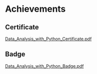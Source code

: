 

# Achievements
## Certificate
[Data_Analysis_with_Python_Certificate.pdf](https://prod-files-secure.s3.us-west-2.amazonaws.com/03e82b26-cccb-4906-bb56-adabcbdc0655/1aa3a050-2338-4a85-85d5-899bad17a31c/Data_Analysis_with_Python_Certificate.pdf?X-Amz-Algorithm=AWS4-HMAC-SHA256&X-Amz-Content-Sha256=UNSIGNED-PAYLOAD&X-Amz-Credential=ASIAZI2LB4667QGDDRN6%2F20250203%2Fus-west-2%2Fs3%2Faws4_request&X-Amz-Date=20250203T081949Z&X-Amz-Expires=3600&X-Amz-Security-Token=IQoJb3JpZ2luX2VjEPj%2F%2F%2F%2F%2F%2F%2F%2F%2F%2FwEaCXVzLXdlc3QtMiJHMEUCIQCaWGp9mYxlCELIqwcUTL1fy9a3xWxDLk1G8zVlOrdiSAIgXZwT3IapFgmzdF1vEkdq%2F5Udk7V%2F1tHQUKWUZP0ULSEq%2FwMIERAAGgw2Mzc0MjMxODM4MDUiDE0bqzelf6pLZqRRQyrcA8cO9oeZZbxJm%2FMdwbLPbWhIyll%2F4DUrmmcjkbEuYLk3P5rlr3ItzwF0RXf2mkzlzn1l4Vn4fh6vmCHnp61TvuexwxiTGYFcEOZ2jzTML%2FtgVLj7FyVGtk43fkXIRyEUhJJ2Kebl0LoRtM2Dt8JEVww5EZD5%2FXI1tF54y1130vFilST9CuVO%2FG2WXEGRiwkm9q9d7M0O0LyU7TwyZkE9eGZI0Ft2RDJrwsXjFKaRkhz%2FqUQmxmnuULIpFqjCbFjCPmkq0ZPfWICLMgJhRBX%2FgCyMUR0kFy%2BtqsX5VtmOmY1lBkhaEfWKCH6UqGMGsU%2BugNiWetNOxa%2BaG4Bxr2fEMxcUVx3semVSnTg6iA7ObMSssqC67cEv7kkBWvGCFxaIXZwprPtQrzXHblwgdITCU4adwDTBfQF80uI3xL2IbMW%2FgBEGii8ZvZV%2FMMh0E34MhbgsFBccMZv5i4PMf4cwyrhVw0KaC5XEnOg6XE8ZSXV0KngLt3uKyPdsmhD02hYwE1L0CBq0iZ2alZ1bCLc2fqclTvxLLy8A%2B8sHg4Zcjf3Jv06FaMAUOXuyiuXE6wJ3boS3OcdBwiZghd%2FMkqg6%2Bqlt4k4dgClY17MB9Rginm5x1%2FAkWm%2F5gLiGdARhMI%2Fzgb0GOqUBU6A%2F%2FBWTYsu75GL1R2uztzjXXbWxBlJE9tlCwECvBSW8U%2BLXwJVjVBhqwHEmM2qNcV6qusZE3BS%2FtjfonrFTZwgo9HpMfGTbaAdtWGwOTq5nEMXmd9HPCLVvXvKPvO%2BCdAbex10iiZJCVQYDh5wX1GAMqkuSOO28onOeVAasI6cf%2FVN%2F9Q%2BWExtcLqdLm%2Fl%2BmvSDLd95ya96d26atRLLuYHmoxUv&X-Amz-Signature=4b8a6bcde702ae1f2fe02cad2cf6398e6e5dbd2fe7a6ae289785791e5f292db1&X-Amz-SignedHeaders=host&x-id=GetObject)
## Badge
[Data_Analysis_with_Python_Badge.pdf](https://prod-files-secure.s3.us-west-2.amazonaws.com/03e82b26-cccb-4906-bb56-adabcbdc0655/4fa9bcf8-b584-40dd-8775-c0bfadf6a6f0/Data_Analysis_with_Python_Badge.pdf?X-Amz-Algorithm=AWS4-HMAC-SHA256&X-Amz-Content-Sha256=UNSIGNED-PAYLOAD&X-Amz-Credential=ASIAZI2LB4667QGDDRN6%2F20250203%2Fus-west-2%2Fs3%2Faws4_request&X-Amz-Date=20250203T081949Z&X-Amz-Expires=3600&X-Amz-Security-Token=IQoJb3JpZ2luX2VjEPj%2F%2F%2F%2F%2F%2F%2F%2F%2F%2FwEaCXVzLXdlc3QtMiJHMEUCIQCaWGp9mYxlCELIqwcUTL1fy9a3xWxDLk1G8zVlOrdiSAIgXZwT3IapFgmzdF1vEkdq%2F5Udk7V%2F1tHQUKWUZP0ULSEq%2FwMIERAAGgw2Mzc0MjMxODM4MDUiDE0bqzelf6pLZqRRQyrcA8cO9oeZZbxJm%2FMdwbLPbWhIyll%2F4DUrmmcjkbEuYLk3P5rlr3ItzwF0RXf2mkzlzn1l4Vn4fh6vmCHnp61TvuexwxiTGYFcEOZ2jzTML%2FtgVLj7FyVGtk43fkXIRyEUhJJ2Kebl0LoRtM2Dt8JEVww5EZD5%2FXI1tF54y1130vFilST9CuVO%2FG2WXEGRiwkm9q9d7M0O0LyU7TwyZkE9eGZI0Ft2RDJrwsXjFKaRkhz%2FqUQmxmnuULIpFqjCbFjCPmkq0ZPfWICLMgJhRBX%2FgCyMUR0kFy%2BtqsX5VtmOmY1lBkhaEfWKCH6UqGMGsU%2BugNiWetNOxa%2BaG4Bxr2fEMxcUVx3semVSnTg6iA7ObMSssqC67cEv7kkBWvGCFxaIXZwprPtQrzXHblwgdITCU4adwDTBfQF80uI3xL2IbMW%2FgBEGii8ZvZV%2FMMh0E34MhbgsFBccMZv5i4PMf4cwyrhVw0KaC5XEnOg6XE8ZSXV0KngLt3uKyPdsmhD02hYwE1L0CBq0iZ2alZ1bCLc2fqclTvxLLy8A%2B8sHg4Zcjf3Jv06FaMAUOXuyiuXE6wJ3boS3OcdBwiZghd%2FMkqg6%2Bqlt4k4dgClY17MB9Rginm5x1%2FAkWm%2F5gLiGdARhMI%2Fzgb0GOqUBU6A%2F%2FBWTYsu75GL1R2uztzjXXbWxBlJE9tlCwECvBSW8U%2BLXwJVjVBhqwHEmM2qNcV6qusZE3BS%2FtjfonrFTZwgo9HpMfGTbaAdtWGwOTq5nEMXmd9HPCLVvXvKPvO%2BCdAbex10iiZJCVQYDh5wX1GAMqkuSOO28onOeVAasI6cf%2FVN%2F9Q%2BWExtcLqdLm%2Fl%2BmvSDLd95ya96d26atRLLuYHmoxUv&X-Amz-Signature=3229b95544887e70c44913f21b995ee92b2017f36e10f6325fc65ae0c6ffc68f&X-Amz-SignedHeaders=host&x-id=GetObject)
